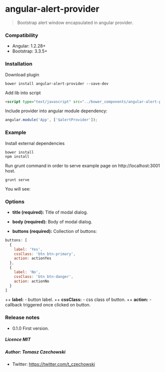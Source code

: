 # angular-alert-provider
> Bootstrap alert window encapsulated in angular provider.

### Compatibility
- Angular: 1.2.28+
- Bootstrap: 3.3.5+

### Installation
Download plugin

```shell
bower install angular-alert-provider --save-dev
```

Add lib into script

```html
<script type="text/javascript" src="../bower_components/angular-alert-provider/dist/alertProvider.min.js"></script>
```

Include provider into angular module dependency:

```javascript
angular.module('App', ['$alertProvider']);
```

### Example

Install external dependencies
```shell
bower install
npm install
```

Run grunt command in order to serve example page on http://localhost:3001 host.

```shell
grunt serve
```

You will see:


### Options

+ **title (required):**
Title of modal dialog.

+ **body (required):**
Body of modal dialog.

+ **buttons (required):**
Collection of buttons:

```javascript
buttons: [
  {
    label: 'Yes',
    cssClass: 'btn btn-primary',
    action: actionYes
  },
  {
    label: 'No',
    cssClass: 'btn btn-danger',
    action: actionNo
  }
]
```
++ **label:** - button label.
++ **cssClass:** - css class of button.
++ **action:** - callback triggered once clicked on button.

### Release notes
- 0.1.0 First version.

##### Licence MIT
##### Author: Tomasz Czechowski
- Twitter: https://twitter.com/t_czechowski
